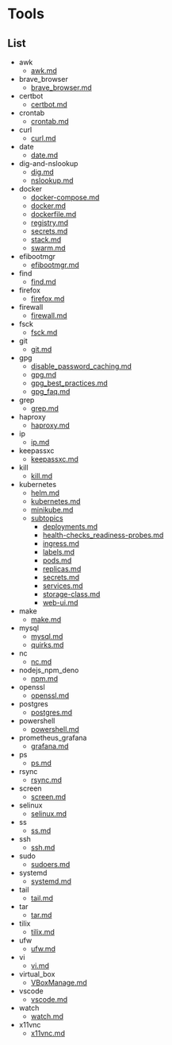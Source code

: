 # Tools

## List

- awk
  - [awk.md](./awk/awk.md)
- brave_browser
  - [brave_browser.md](./brave_browser/brave_browser.md)
- certbot
  - [certbot.md](./certbot/certbot.md)
- crontab
  - [crontab.md](./crontab/crontab.md)
- curl
  - [curl.md](./curl/curl.md)
- date
  - [date.md](./date/date.md)
- dig-and-nslookup
  - [dig.md](./dig-and-nslookup/dig.md)
  - [nslookup.md](./dig-and-nslookup/nslookup.md)
- docker
  - [docker-compose.md](./docker/docker-compose.md)
  - [docker.md](./docker/docker.md)
  - [dockerfile.md](./docker/dockerfile.md)
  - [registry.md](./docker/registry.md)
  - [secrets.md](./docker/secrets.md)
  - [stack.md](./docker/stack.md)
  - [swarm.md](./docker/swarm.md)
- efibootmgr
  - [efibootmgr.md](./efibootmgr/efibootmgr.md)
- find
  - [find.md](./find/find.md)
- firefox
  - [firefox.md](./firefox/firefox.md)
- firewall
  - [firewall.md](./firewall/firewall.md)
- fsck
  - [fsck.md](./fsck/fsck.md)
- git
  - [git.md](./git/git.md)
- gpg
  - [disable_password_caching.md](./gpg/disable_password_caching.md)
  - [gpg.md](./gpg/gpg.md)
  - [gpg_best_practices.md](./gpg/gpg_best_practices.md)
  - [gpg_faq.md](./gpg/gpg_faq.md)
- grep
  - [grep.md](./grep/grep.md)
- haproxy
  - [haproxy.md](./haproxy/haproxy.md)
- ip
  - [ip.md](./ip/ip.md)
- keepassxc
  - [keepassxc.md](./keepassxc/keepassxc.md)
- kill
  - [kill.md](./kill/kill.md)
- kubernetes
  - [helm.md](./kubernetes/helm.md)
  - [kubernetes.md](./kubernetes/kubernetes.md)
  - [minikube.md](./kubernetes/minikube.md)
  - [subtopics](./kubernetes/subtopics)
    - [deployments.md](./kubernetes/subtopics/deployments.md)
    - [health-checks_readiness-probes.md](./kubernetes/subtopics/health-checks_readiness-probes.md)
    - [ingress.md](./kubernetes/subtopics/ingress.md)
    - [labels.md](./kubernetes/subtopics/labels.md)
    - [pods.md](./kubernetes/subtopics/pods.md)
    - [replicas.md](./kubernetes/subtopics/replicas.md)
    - [secrets.md](./kubernetes/subtopics/secrets.md)
    - [services.md](./kubernetes/subtopics/services.md)
    - [storage-class.md](./kubernetes/subtopics/storage-class.md)
    - [web-ui.md](./kubernetes/subtopics/web-ui.md)
- make
  - [make.md](./make/make.md)
- mysql
  - [mysql.md](./mysql/mysql.md)
  - [quirks.md](./mysql/quirks.md)
- nc
  - [nc.md](./nc/nc.md)
- nodejs_npm_deno
  - [npm.md](./nodejs_npm_deno/npm.md)
- openssl
  - [openssl.md](./openssl/openssl.md)
- postgres
  - [postgres.md](./postgres/postgres.md)
- powershell
  - [powershell.md](./powershell/powershell.md)
- prometheus_grafana
  - [grafana.md](./prometheus_grafana/grafana.md)
- ps
  - [ps.md](./ps/ps.md)
- rsync
  - [rsync.md](./rsync/rsync.md)
- screen
  - [screen.md](./screen/screen.md)
- selinux
  - [selinux.md](./selinux/selinux.md)
- ss
  - [ss.md](./ss/ss.md)
- ssh
  - [ssh.md](./ssh/ssh.md)
- sudo
  - [sudoers.md](./sudo/sudoers.md)
- systemd
  - [systemd.md](./systemd/systemd.md)
- tail
  - [tail.md](./tail/tail.md)
- tar
  - [tar.md](./tar/tar.md)
- tilix
  - [tilix.md](./tilix/tilix.md)
- ufw
  - [ufw.md](./ufw/ufw.md)
- vi
  - [vi.md](./vi/vi.md)
- virtual_box
  - [VBoxManage.md](./virtual_box/VBoxManage.md)
- vscode
  - [vscode.md](./vscode/vscode.md)
- watch
  - [watch.md](./watch/watch.md)
- x11vnc
  - [x11vnc.md](./x11vnc/x11vnc.md)
